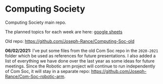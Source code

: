 # Computing Society

Computing Society main repo.

The planned topics for each week are here: [google sheets](https://docs.google.com/spreadsheets/d/10eiRdfVfPTmtPPCpNfP9WqBM-Wdjg3XjRkx_iP0v-48/edit?usp=sharing)

Old repo: https://github.com/Joseph-Rance/Computing-Soc-old

**06/02/2021:** I've put some files from the old Com Soc repo in the `2020-2021` folder which be used as references for future presentations. I also added a list of everything we have done over the last year as some ideas for future meetings. Since the Robotic arm project will continue to run independently of Com Soc, it will stay in a separate repo: https://github.com/Joseph-Rance/Com-Soc-robotic-arm.

